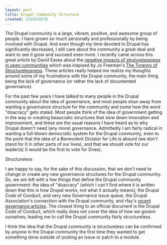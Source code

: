 ```yaml
---
layout: post
title: Drupal Community Structure
created: 1342633578
---
```


The Drupal community is a large, vibrant, positive, and awesome group of people.  I have grown so much personally and professionally by being involved with Drupal.  And even though my time devoted to Drupal has significantly decreased, I still care about the community a great deal and want to see it grow and succeed even more.  I recently came across this great article by David Eaves about the [negative impacts of struturelessness in open communities](http://eaves.ca/2009/07/06/structurelessness-feminism-and-open/) which was inspised by Jo Freeman's [The Tyranny of Structurelessness](http://flag.blackened.net/revolt/hist_texts/structurelessness.html).  These articles really helped me realize my thoughts around some of my frustrations with the Drupal community, the main thing being the lack of governance (or rather the lack of documented governance).

For the past few years I have talked to many people in the Drupal community about the idea of governance, and most people shun away from wanting a governance structure for the community and some how the word "doacracy" gets stated.  Most people think of the idea of government getting in the way or creating beaucratic structures that slow down innovation and improvement, and these are the usual reasons I have heard as to why Drupal doesn't need (any more) governance.  Admittedly I am fairly radical in wanting a full-blown democratic system for the Drupal community, even to the point that the idea of a Benevolent Dictator for Life is absurd (we don't stand for it in other parts of our lives), and that we should vote for our leader(s) (I would be the first to vote for Dries).  

Structureless

I am happy to say, for the sake of this discussion, that we don't need to change or create any new governance structures for the Drupal community.  So, we are left with a few things that define the Drupal community government: the idea of "doacracy" (which I can't find where it is written down that this is how Drupal works, not what it actually means), the Drupal Code of Conduct, and very new Governance issue queue, the Drupal Association's connection with the Drupal community, and rfay's [recent governance articles](http://randyfay.com/topics/governance).  The closest thing to an official document is the Drupal Code of Conduct, which really does not cover the idea of how we govern ourselves; leading me to call the Drupal community fairly structureless.

I think the idea that the Drupal community is structureless can be confirmed by anyone in the Drupal community the first time they wanted to get something done outside of posting an issue or patch to a module.
